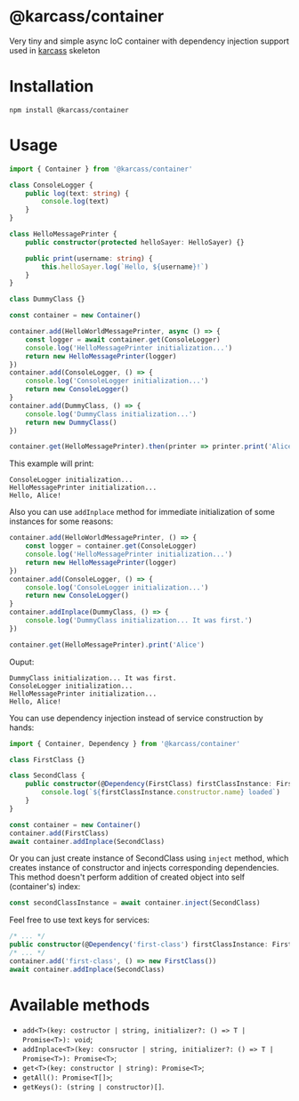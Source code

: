 # @karcass/container

Very tiny and simple async IoC container with dependency injection support
used in <a href="https://github.com/karcass-ts/karcass">karcass</a> skeleton

# Installation

```
npm install @karcass/container
```

# Usage

```typescript
import { Container } from '@karcass/container'

class ConsoleLogger {
    public log(text: string) {
        console.log(text)
    }
}

class HelloMessagePrinter {
    public constructor(protected helloSayer: HelloSayer) {}

    public print(username: string) {
        this.helloSayer.log(`Hello, ${username}!`)
    }
}

class DummyClass {}

const container = new Container()

container.add(HelloWorldMessagePrinter, async () => {
    const logger = await container.get(ConsoleLogger)
    console.log('HelloMessagePrinter initialization...')
    return new HelloMessagePrinter(logger)
})
container.add(ConsoleLogger, () => {
    console.log('ConsoleLogger initialization...')
    return new ConsoleLogger()
}
container.add(DummyClass, () => {
    console.log('DummyClass initialization...')
    return new DummyClass()
})

container.get(HelloMessagePrinter).then(printer => printer.print('Alice'))
```

This example will print:

```
ConsoleLogger initialization...
HelloMessagePrinter initialization...
Hello, Alice!
```

Also you can use `addInplace` method for immediate initialization of some instances for some reasons:

```typescript
container.add(HelloWorldMessagePrinter, () => {
    const logger = container.get(ConsoleLogger)
    console.log('HelloMessagePrinter initialization...')
    return new HelloMessagePrinter(logger)
})
container.add(ConsoleLogger, () => {
    console.log('ConsoleLogger initialization...')
    return new ConsoleLogger()
}
container.addInplace(DummyClass, () => {
    console.log('DummyClass initialization... It was first.')
})

container.get(HelloMessagePrinter).print('Alice')
```

Ouput:

```
DummyClass initialization... It was first.
ConsoleLogger initialization...
HelloMessagePrinter initialization...
Hello, Alice!
```

You can use dependency injection instead of service construction by hands:

```typescript
import { Container, Dependency } from '@karcass/container'

class FirstClass {}

class SecondClass {
    public constructor(@Dependency(FirstClass) firstClassInstance: FirstClass) {
        console.log(`${firstClassInstance.constructor.name} loaded`)
    }
}

const container = new Container()
container.add(FirstClass)
await container.addInplace(SecondClass)
```

Or you can just create instance of SecondClass using `inject` method, which creates instance of constructor and injects corresponding dependencies. This method doesn't perform addition of created object into self (container's) index:

```typescript
const secondClassInstance = await container.inject(SecondClass)
```

Feel free to use text keys for services:

```typescript
/* ... */
public constructor(@Dependency('first-class') firstClassInstance: FirstClass) {
/* ... */
container.add('first-class', () => new FirstClass())
await container.addInplace(SecondClass)
```

# Available methods

* `add<T>(key: costructor | string, initializer?: () => T | Promise<T>): void`;
* `addInplace<T>(key: consructor | string, initializer?: () => T | Promise<T>): Promise<T>`;
* `get<T>(key: constructor | string): Promise<T>`;
* `getAll(): Promise<T[]>`;
* `getKeys(): (string | constructor)[]`.

